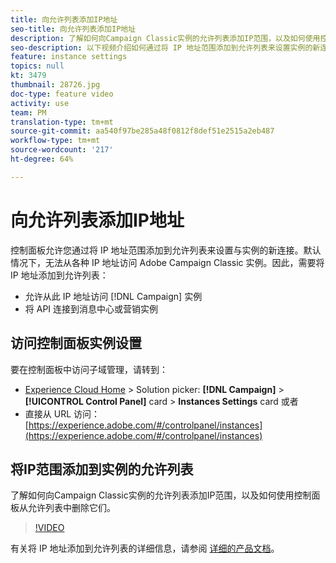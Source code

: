 ```yaml
---
title: 向允许列表添加IP地址
seo-title: 向允许列表添加IP地址
description: 了解如何向Campaign Classic实例的允许列表添加IP范围，以及如何使用控制面板从允许列表中删除它们。
seo-description: 以下视频介绍如何通过将 IP 地址范围添加到允许列表来设置实例的新连接。
feature: instance settings
topics: null
kt: 3479
thumbnail: 28726.jpg
doc-type: feature video
activity: use
team: PM
translation-type: tm+mt
source-git-commit: aa540f97be285a48f0812f8def51e2515a2eb487
workflow-type: tm+mt
source-wordcount: '217'
ht-degree: 64%

---
```



# 向允许列表添加IP地址

控制面板允许您通过将 IP 地址范围添加到允许列表来设置与实例的新连接。默认情况下，无法从各种 IP 地址访问 Adobe Campaign Classic 实例。因此，需要将 IP 地址添加到允许列表：

* 允许从此 IP 地址访问 [!DNL Campaign] 实例
* 将 API 连接到消息中心或营销实例

## 访问控制面板实例设置

要在控制面板中访问子域管理，请转到：

* [Experience Cloud Home](https://experience.adobe.com/#/home) > Solution picker: **[!DNL Campaign]** > **[!UICONTROL Control Panel]** card > **Instances Settings** card
或者
* 直接从 URL 访问：[https://experience.adobe.com/#/controlpanel/instances](https://experience.adobe.com/#/controlpanel/instances)

## 将IP范围添加到实例的允许列表

了解如何向Campaign Classic实例的允许列表添加IP范围，以及如何使用控制面板从允许列表中删除它们。

>[!VIDEO](https://video.tv.adobe.com/v/28726?quality=12)

有关将 IP 地址添加到允许列表的详细信息，请参阅 [详细的产品文档](https://helpx.adobe.com/cn/campaign/kb/control-panel-instance-settings.html)。
